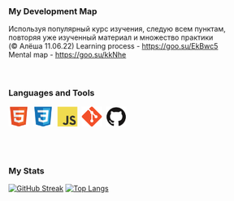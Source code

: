 
### My Development Map
Используя популярный курс изучения, следую всем пунктам,<br> повторяя уже изученный материал и множество практики <br>(© Алёша 11.06.22)
Learning process - https://goo.su/EkBwc5
<br>
Mental map - https://goo.su/kkNhe
<br><br><br>

### Languages and Tools
<div>
  <img src="https://github.com/devicons/devicon/blob/master/icons/html5/html5-original.svg" title="HTML" alt="HTML" width="40" height="40"/>&nbsp;
  <img src="https://github.com/devicons/devicon/blob/master/icons/css3/css3-original.svg" title="CSS" alt="CSS" width="40" height="40"/>&nbsp;
  <img src="https://github.com/devicons/devicon/blob/master/icons/javascript/javascript-original.svg" title="JavaScript" alt="JavaScript" width="40" height="40"/>&nbsp;
  <img src="https://github.com/devicons/devicon/blob/master/icons/git/git-original.svg" title="git" alt="git" width="40" height="40"/>&nbsp;
  <img src="https://github.com/devicons/devicon/blob/master/icons/github/github-original.svg" title="github" alt="github" width="40" height="40"/>&nbsp;
</div>
<br><br><br>

### My Stats
[![GitHub Streak](http://github-readme-streak-stats.herokuapp.com?user=emtrend&theme=vue)](https://git.io/streak-stats)
[![Top Langs](https://github-readme-stats.vercel.app/api/top-langs/?username=emtrend&layout=compact&theme=vue)](https://github.com/anuraghazra/github-readme-stats)
